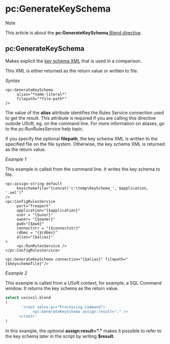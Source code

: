 # pc:GenerateKeySchema



> [!NOTE]
> This article is about the **pc:GenerateKeySchema**[ Blend directive](/docs/Repositories/Blend%20directives).

## **pc:GenerateKeySchema**

Makes explicit the [key schema XML](/docs/Repositories/Blend%20directives/pcCompare.md) that is used in a comparison.

This XML is either returned as the return value or written to file.

*Syntax*

```
<pc:GenerateKeySchema
     alias="*name-literal*"
     filepath="*file-path*"
/>
```

The value of the **alias** attribute identifies the Rules Service connection used to get the result. This attribute is required if you are calling this directive outside USoft, eg. on the command line. For more information on aliases, go to the pc:RunRulesService help topic.

If you specify the optional **filepath**, the key schema XML is written to the specified file on the file system. Otherwise, the key schema XML is returned as the return value.

*Example 1*

This example is called from the command line. It writes the key schema to file.

```language-xml
<pc:assign-string-default
     keyschemafile="{concat('c:\temp\KeySchema_', $application, '.xml')"
/>
<pc:ConfigRulesService
     port="freeport"
     application="{$application}"
     user = "{$user}"
     owner= "{$owner}"
     pwd="{$pwd}"
     connectstr = "{$connectstr}"
     rdbms = "{$rdbms}"
     alias="{$alias}"
>
     <pc:RunRulesService />
</pc:ConfigRulesService>

<pc:GenerateKeySchema connection="{$alias}" filepath="{$keyschemafile}"/>
```

*Example 2*

This example is called from a USoft context, for example, a SQL Command window. It returns the key schema as the return value.

```sql
select uscsxsl.blend
(
       '<root xmlns:pc="Processing.Command">
            <pc:GenerateKeySchema assign:result="." />
      </root>'
)
```

In this example, the optional **assign:result="."** makes it possible to refer to the key schema later in the script by writing **$result**.